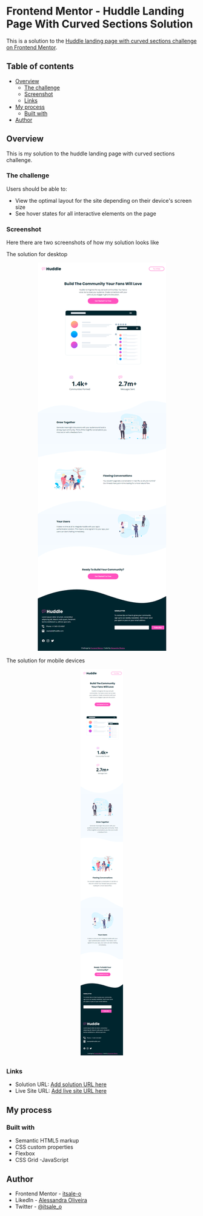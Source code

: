 # Frontend Mentor - Huddle Landing Page With Curved Sections Solution

This is a solution to the [Huddle landing page with curved sections challenge on Frontend Mentor](https://www.frontendmentor.io/challenges/huddle-landing-page-with-curved-sections-5ca5ecd01e82137ec91a50f2).

## Table of contents

- [Overview](#overview)
  - [The challenge](#the-challenge)
  - [Screenshot](#screenshot)
  - [Links](#links)
- [My process](#my-process)
  - [Built with](#built-with)
- [Author](#author)

## Overview

This is my solution to the huddle landing page with curved sections challenge.

### The challenge

Users should be able to:

- View the optimal layout for the site depending on their device's screen size
- See hover states for all interactive elements on the page

### Screenshot

Here there are two screenshots of how my solution looks like

The solution for desktop
<div align="center">

![](/images/solution-desktop.png)

</div>

The solution for mobile devices
<div align="center">

![](/images/solution-mobile.png)

</div>

### Links

- Solution URL: [Add solution URL here](https://your-solution-url.com)
- Live Site URL: [Add live site URL here](https://your-live-site-url.com)

## My process

### Built with

- Semantic HTML5 markup
- CSS custom properties
- Flexbox
- CSS Grid
-JavaScript

## Author

- Frontend Mentor - [itsale-o](https://www.frontendmentor.io/profile/itsale-o)
- LikedIn - [Alessandra Oliveira](https://www.linkedin.com/in/alessandra-santos-oliveira/)
- Twitter - [@itsale_o](https://twitter.com/itsale_o)